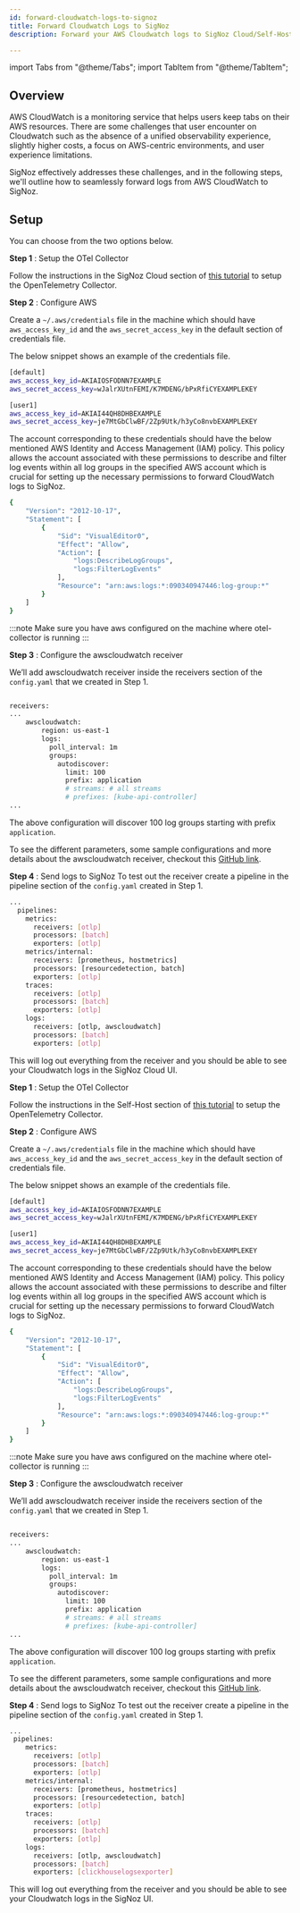 ```yaml
---
id: forward-cloudwatch-logs-to-signoz
title: Forward Cloudwatch Logs to SigNoz
description: Forward your AWS Cloudwatch logs to SigNoz Cloud/Self-Host

---
```


import Tabs from "@theme/Tabs";
import TabItem from "@theme/TabItem";

## Overview

AWS CloudWatch is a monitoring service that helps users keep tabs on their AWS resources. There are some  challenges that user encounter on Cloudwatch such as the absence of a unified observability experience, slightly higher costs, a focus on AWS-centric environments, and user experience limitations. 

SigNoz effectively addresses these challenges, and in the following steps, we'll outline how to seamlessly forward logs from AWS CloudWatch to SigNoz.

## Setup

You can choose from the two options below.

<Tabs>
<TabItem value="SigNoz Cloud" label="SigNoz Cloud" default>

**Step 1** : Setup the OTel Collector

Follow the instructions in the SigNoz Cloud section of [this tutorial](https://signoz.io/docs/tutorial/opentelemetry-binary-usage-in-virtual-machine/)  to setup the OpenTelemetry Collector.


**Step 2** : Configure AWS 

Create a `~/.aws/credentials` file in the machine  which should have `aws_access_key_id` and the  `aws_secret_access_key` in the default section of credentials file.

The below snippet shows an example of the credentials file.

```bash
[default]
aws_access_key_id=AKIAIOSFODNN7EXAMPLE
aws_secret_access_key=wJalrXUtnFEMI/K7MDENG/bPxRfiCYEXAMPLEKEY

[user1]
aws_access_key_id=AKIAI44QH8DHBEXAMPLE
aws_secret_access_key=je7MtGbClwBF/2Zp9Utk/h3yCo8nvbEXAMPLEKEY
```

The account corresponding to these credentials should have the below mentioned AWS Identity and Access Management (IAM) policy. This policy allows the account associated with these permissions to describe and filter log events within all log groups in the specified AWS account which is crucial for setting up the necessary permissions to forward CloudWatch logs to SigNoz.

```bash
{
    "Version": "2012-10-17",
    "Statement": [
        {
            "Sid": "VisualEditor0",
            "Effect": "Allow",
            "Action": [
                "logs:DescribeLogGroups",
                "logs:FilterLogEvents"
            ],
            "Resource": "arn:aws:logs:*:090340947446:log-group:*"
        }
    ]
}
```
:::note
Make sure you have aws configured on the machine where otel-collector is running
:::

**Step 3** : Configure the awscloudwatch receiver

We’ll add awscloudwatch receiver inside the receivers section of the `config.yaml` that we created in Step 1.

```bash

receivers:
...
	awscloudwatch:
	    region: us-east-1
	    logs:
	      poll_interval: 1m
	      groups:
	        autodiscover:
	          limit: 100
	          prefix: application
	          # streams: # all streams
	          # prefixes: [kube-api-controller]
...
```
The above configuration will discover 100 log groups starting with prefix `application`.

To see the different parameters, some sample configurations and more details about the awscloudwatch receiver, checkout this <a href = "https://github.com/open-telemetry/opentelemetry-collector-contrib/tree/main/receiver/awscloudwatchreceiver" rel="noopener noreferrer nofollow" target="_blank" >GitHub link</a>.

**Step 4** : Send logs to SigNoz
To test out the receiver create a pipeline in the pipeline section of the `config.yaml` created in Step 1.

```bash
...
  pipelines:
    metrics:
      receivers: [otlp]
      processors: [batch]
      exporters: [otlp]
    metrics/internal:
      receivers: [prometheus, hostmetrics]
      processors: [resourcedetection, batch]
      exporters: [otlp]
    traces:
      receivers: [otlp]
      processors: [batch]
      exporters: [otlp]
    logs:
      receivers: [otlp, awscloudwatch]
      processors: [batch]
      exporters: [otlp]
```

This will log out everything from the receiver and you should be able to see your Cloudwatch logs in the SigNoz Cloud UI.

</TabItem>

<TabItem value="Self-Host" label="Self-Host">

**Step 1** : Setup the OTel Collector

Follow the instructions in the Self-Host section of [this tutorial](https://signoz.io/docs/tutorial/opentelemetry-binary-usage-in-virtual-machine/)  to setup the OpenTelemetry Collector.


**Step 2** : Configure AWS 

Create a `~/.aws/credentials` file in the machine  which should have `aws_access_key_id` and the  `aws_secret_access_key` in the default section of credentials file.

The below snippet shows an example of the credentials file.

```bash
[default]
aws_access_key_id=AKIAIOSFODNN7EXAMPLE
aws_secret_access_key=wJalrXUtnFEMI/K7MDENG/bPxRfiCYEXAMPLEKEY

[user1]
aws_access_key_id=AKIAI44QH8DHBEXAMPLE
aws_secret_access_key=je7MtGbClwBF/2Zp9Utk/h3yCo8nvbEXAMPLEKEY
```

The account corresponding to these credentials should have the below mentioned AWS Identity and Access Management (IAM) policy. This policy allows the account associated with these permissions to describe and filter log events within all log groups in the specified AWS account which is crucial for setting up the necessary permissions to forward CloudWatch logs to SigNoz.

```bash
{
    "Version": "2012-10-17",
    "Statement": [
        {
            "Sid": "VisualEditor0",
            "Effect": "Allow",
            "Action": [
                "logs:DescribeLogGroups",
                "logs:FilterLogEvents"
            ],
            "Resource": "arn:aws:logs:*:090340947446:log-group:*"
        }
    ]
}
```
:::note
Make sure you have aws configured on the machine where otel-collector is running
:::

**Step 3** : Configure the awscloudwatch receiver

We’ll add awscloudwatch receiver inside the receivers section of the `config.yaml` that we created in Step 1.

```bash

receivers:
...
	awscloudwatch:
	    region: us-east-1
	    logs:
	      poll_interval: 1m
	      groups:
	        autodiscover:
	          limit: 100
	          prefix: application
	          # streams: # all streams
	          # prefixes: [kube-api-controller]
...
```
The above configuration will discover 100 log groups starting with prefix `application`.

To see the different parameters, some sample configurations and more details about the awscloudwatch receiver, checkout this <a href = "https://github.com/open-telemetry/opentelemetry-collector-contrib/tree/main/receiver/awscloudwatchreceiver" rel="noopener noreferrer nofollow" target="_blank" >GitHub link</a>.

**Step 4** : Send logs to SigNoz
To test out the receiver create a pipeline in the pipeline section of the `config.yaml` created in Step 1.

```bash
...
 pipelines:
    metrics:
      receivers: [otlp]
      processors: [batch]
      exporters: [otlp]
    metrics/internal:
      receivers: [prometheus, hostmetrics]
      processors: [resourcedetection, batch]
      exporters: [otlp]
    traces:
      receivers: [otlp]
      processors: [batch]
      exporters: [otlp]
    logs:
      receivers: [otlp, awscloudwatch]
      processors: [batch]
      exporters: [clickhouselogsexporter]
```

This will log out everything from the receiver and you should be able to see your Cloudwatch logs in the SigNoz UI.

</TabItem>

</Tabs>